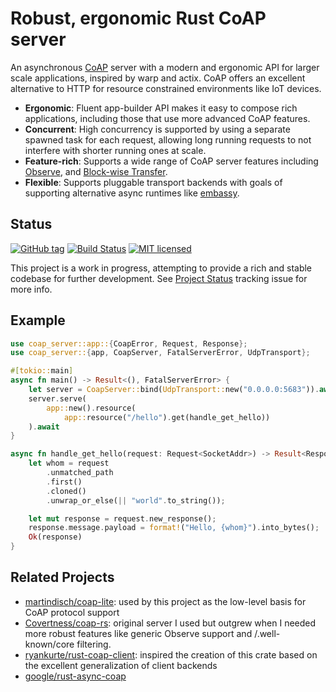 # Robust, ergonomic Rust CoAP server

An asynchronous [CoAP](https://coap.technology/) server with a modern and
ergonomic API for larger scale applications, inspired by warp and actix.  CoAP
offers an excellent alternative to HTTP for resource constrained environments
like IoT devices.

* **Ergonomic**: Fluent app-builder API makes it easy to compose rich
  applications, including those that use more advanced CoAP features.
* **Concurrent**: High concurrency is supported by using a separate spawned
  task for each request, allowing long running requests to not interfere with
  shorter running ones at scale.
* **Feature-rich**: Supports a wide range of CoAP server features including
  [Observe](https://datatracker.ietf.org/doc/html/rfc7641), and [Block-wise
  Transfer](https://datatracker.ietf.org/doc/html/rfc7959).
* **Flexible**: Supports pluggable transport backends with goals of supporting
  alternative async runtimes like
  [embassy](https://github.com/embassy-rs/embassy).

## Status

[![GitHub tag](https://img.shields.io/github/tag/jasta/coap-server-rs.svg)](https://github.com/jasta/coap-server-rs)
[![Build Status](https://github.com/jasta/coap-server-rs/workflows/Rust/badge.svg)](https://github.com/jasta/coap-server-rs/actions)
[![MIT licensed](https://img.shields.io/badge/license-MIT-blue.svg)](https://github.com/tokio-rs/tokio/blob/master/LICENSE)

This project is a work in progress, attempting to provide a rich and stable
codebase for further development.  See [Project
Status](https://github.com/jasta/coap-server-rs/issues/1) tracking issue for
more info.

## Example

```rust
use coap_server::app::{CoapError, Request, Response};
use coap_server::{app, CoapServer, FatalServerError, UdpTransport};

#[tokio::main]
async fn main() -> Result<(), FatalServerError> {
    let server = CoapServer::bind(UdpTransport::new("0.0.0.0:5683")).await?;
    server.serve(
        app::new().resource(
            app::resource("/hello").get(handle_get_hello))
    ).await
}

async fn handle_get_hello(request: Request<SocketAddr>) -> Result<Response, CoapError> {
    let whom = request
        .unmatched_path
        .first()
        .cloned()
        .unwrap_or_else(|| "world".to_string());

    let mut response = request.new_response();
    response.message.payload = format!("Hello, {whom}").into_bytes();
    Ok(response)
}
```

## Related Projects

- [martindisch/coap-lite](https://github.com/martindisch/coap-lite): used by
  this project as the low-level basis for CoAP protocol support
- [Covertness/coap-rs](https://github.com/Covertness/coap-rs): original server
  I used but outgrew when I needed more robust features like generic Observe
  support and /.well-known/core filtering.
- [ryankurte/rust-coap-client](https://raw.githubusercontent.com/ryankurte/rust-coap-client):
  inspired the creation of this crate based on the excellent generalization of
  client backends
- [google/rust-async-coap](https://github.com/google/rust-async-coap)
